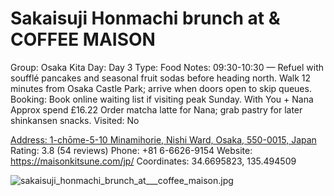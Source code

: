 # Sakaisuji Honmachi brunch at & COFFEE MAISON

Group: Osaka Kita
Day: Day 3
Type: Food
Notes: 09:30-10:30 — Refuel with soufflé pancakes and seasonal fruit sodas before heading north. Walk 12 minutes from Osaka Castle Park; arrive when doors open to skip queues. Booking: Book online waiting list if visiting peak Sunday. With You + Nana Approx spend £16.22 Order matcha latte for Nana; grab pastry for later shinkansen snacks.
Visited: No

[Address: 1-chōme-5-10 Minamihorie, Nishi Ward, Osaka, 550-0015, Japan](https://maps.google.com/?cid=17824513151163237395)
Rating: 3.8 (54 reviews)
Phone: +81 6-6626-9154
Website: https://maisonkitsune.com/jp/
Coordinates: 34.6695823, 135.494509

![sakaisuji_honmachi_brunch_at___coffee_maison.jpg](Sakaisuji%20Honmachi%20brunch%20at%20-%20COFFEE%20MAISON%20sakaisujihon018d5d2c03/sakaisuji_honmachi_brunch_at___coffee_maison.jpg)
